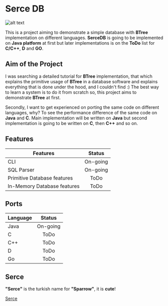 Serce DB
========
![alt text](https://upload.wikimedia.org/wikipedia/commons/a/a5/HouseSparrow23.jpg "Sevimli Serce")

This is a project aiming to demonstrate a simple database with **BTree** implementation on different languages.
**SerceDB** is going to be implemented on **Java platform** at first but later implementations is on the **ToDo** list
for **C/C++**, **D** and **GO**.

Aim of the Project
------------------
I was searching a detailed tutorial for **BTree** implementation, that which explains the primitive usage of
**BTree** in a database software and explains everything that is done under the hood, and I couldn't find :)
The best way to learn a system is to do it from scratch so, this project aims to demonstrate **BTree** at
first.

Secondly, I want to get experienced on porting the same code on different languages, why? To see the 
performance difference of the same code on **Java** and **C**. Main implementation will be written on **Java** but
second implementation is going to be written on **C**, then **C++** and so on.

Features
--------

| Features                    | Status        |
| --------------------------- |:-------------:|
| CLI                         | On-going      |
| SQL Parser                  | On-going      |
| Primitive Database features | ToDo          |
| In-Memory Database features | ToDo          |


Ports
-----

| Language                    | Status        |
| --------------------------- |:-------------:|
| Java                        | On-going      |
| C                           | ToDo          |
| C++                         | ToDo          |
| D                           | ToDo          |
| Go                          | ToDo          |

Serce
-----
**"Serce"** is the turkish name for **"Sparrow"**, it is **cute**!

[Serce](https://tr.wikipedia.org/wiki/Ser%C3%A7e)